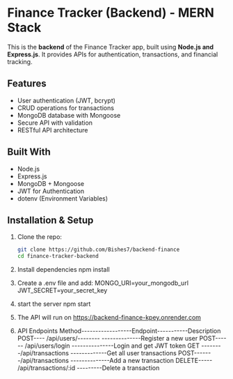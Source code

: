 # Finance Tracker (Backend) - MERN Stack

This is the **backend** of the Finance Tracker app, built using **Node.js and Express.js**. It provides APIs for authentication, transactions, and financial tracking.

## Features

- User authentication (JWT, bcrypt)
- CRUD operations for transactions
- MongoDB database with Mongoose
- Secure API with validation
- RESTful API architecture

## Built With

- Node.js
- Express.js
- MongoDB + Mongoose
- JWT for Authentication
- dotenv (Environment Variables)

## Installation & Setup

1. Clone the repo:
   ```bash
   git clone https://github.com/Bishes7/backend-finance
   cd finance-tracker-backend
   ```
2. Install dependencies
   npm install

3. Create a .env file and add:
   MONGO_URI=your_mongodb_url
   JWT_SECRET=your_secret_key

4. start the server
   npm start
5. The API will run on https://backend-finance-kpey.onrender.com

6. API Endpoints
   Method------------------Endpoint-----------Description
   POST---- /api/users/-------- --------------Register a new user
   POST------ /api/users/login ---------------Login and get JWT token
   GET --------/api/transactions -------------Get all user transactions
   POST-------/api/transactions --------------Add a new transaction
   DELETE----- /api/transactions/:id ---------Delete a transaction
